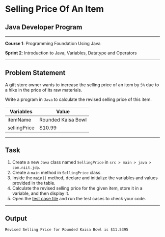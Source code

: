 # Selling Price Of An Item

## Java Developer Program

---

**Course 1**: Programming Foundation Using Java

**Sprint 2**: Introduction to Java, Variables, Datatype and Operators

---

Problem Statement
---

A gift store owner wants to increase the selling price of an item by `5%` due to a hike in the price of its raw
materials.

Write a program in `Java` to calculate the revised selling price of this item.

| Variables    | Value              |
|--------------|--------------------|
| itemName     | Rounded Kaisa Bowl |
| sellingPrice | $10.99             |

---

Task
---

1. Create a new `Java` class named `SellingPrice` in `src > main > java > com.niit.jdp`.
2. Create a `main` method in `SellingPrice` class.
3. Inside the `main()` method, declare and initialize the variables and values provided in the table.
4. Calculate the revised selling price for the given item, store it in a variable, and then display it.
5. Open the [test case file](src/test/java/com/niit/jdp/SellingPriceTest.java) and run the test cases to check your
   code.

---

Output
---

```
Revised Selling Price for Rounded Kaisa Bowl is $11.5395
```

